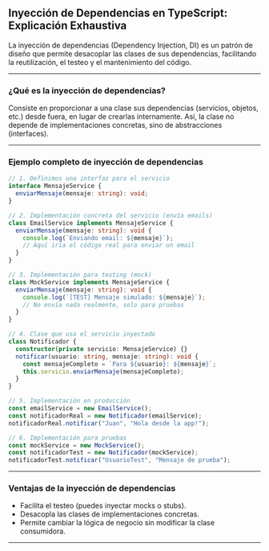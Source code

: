## Inyección de Dependencias en TypeScript: Explicación Exhaustiva

La inyección de dependencias (Dependency Injection, DI) es un patrón de diseño que permite desacoplar las clases de sus dependencias, facilitando la reutilización, el testeo y el mantenimiento del código.

---

### ¿Qué es la inyección de dependencias?

Consiste en proporcionar a una clase sus dependencias (servicios, objetos, etc.) desde fuera, en lugar de crearlas internamente. Así, la clase no depende de implementaciones concretas, sino de abstracciones (interfaces).

---

### Ejemplo completo de inyección de dependencias

```ts
// 1. Definimos una interfaz para el servicio
interface MensajeService {
  enviarMensaje(mensaje: string): void;
}

// 2. Implementación concreta del servicio (envía emails)
class EmailService implements MensajeService {
  enviarMensaje(mensaje: string): void {
    console.log(`Enviando email: ${mensaje}`);
    // Aquí iría el código real para enviar un email
  }
}

// 3. Implementación para testing (mock)
class MockService implements MensajeService {
  enviarMensaje(mensaje: string): void {
    console.log(`[TEST] Mensaje simulado: ${mensaje}`);
    // No envía nada realmente, solo para pruebas
  }
}

// 4. Clase que usa el servicio inyectado
class Notificador {
  constructor(private servicio: MensajeService) {}
  notificar(usuario: string, mensaje: string): void {
    const mensajeCompleto = `Para ${usuario}: ${mensaje}`;
    this.servicio.enviarMensaje(mensajeCompleto);
  }
}

// 5. Implementación en producción
const emailService = new EmailService();
const notificadorReal = new Notificador(emailService);
notificadorReal.notificar("Juan", "Hola desde la app!");

// 6. Implementación para pruebas
const mockService = new MockService();
const notificadorTest = new Notificador(mockService);
notificadorTest.notificar("UsuarioTest", "Mensaje de prueba");
```

---

### Ventajas de la inyección de dependencias

- Facilita el testeo (puedes inyectar mocks o stubs).
- Desacopla las clases de implementaciones concretas.
- Permite cambiar la lógica de negocio sin modificar la clase consumidora.

---
